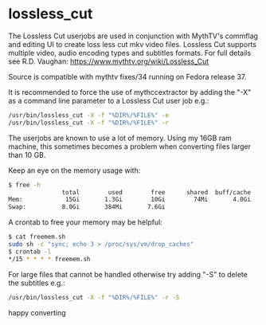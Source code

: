 # lossless_cut

The Lossless Cut userjobs are used in conjunction with MythTV's commflag and editing UI to create loss less cut mkv video files. Lossless Cut supports multiple video, audio encoding types and subtitles formats. For full details see R.D. Vaughan: https://www.mythtv.org/wiki/Lossless_Cut

Source is compatible with mythtv fixes/34 running on Fedora release 37.

It is recommended to force the use of mythccextractor by adding the "-X" as a command line parameter to a Lossless Cut user job e.g.:

```bash
/usr/bin/lossless_cut -X -f "%DIR%/%FILE%" -e
/usr/bin/lossless_cut -X -f "%DIR%/%FILE%" -r
```

The userjobs are known to use a lot of memory. Using my 16GB ram machine, this sometimes becomes a problem when converting files larger than 10 GB.

Keep an eye on the memory usage with:
```bash
$ free -h
               total        used        free      shared  buff/cache   available
Mem:            15Gi       1.3Gi        10Gi        74Mi       4.0Gi        13Gi
Swap:          8.0Gi       384Mi       7.6Gi
```

A crontab to free your memory may be helpful:
```bash
$ cat freemem.sh
sudo sh -c "sync; echo 3 > /proc/sys/vm/drop_caches"
$ crontab -l
*/15 * * * * freemem.sh
```

For large files that cannot be handled otherwise try adding "-S" to delete the subtitles e.g.:

```bash
/usr/bin/lossless_cut -X -f "%DIR%/%FILE%" -r -S
```

happy converting
